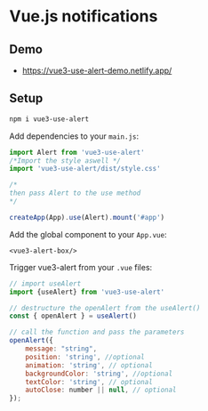 # Vue.js notifications


## Demo


- https://vue3-use-alert-demo.netlify.app/

## Setup


```bash
npm i vue3-use-alert
```

Add dependencies to your `main.js`:

```javascript
import Alert from 'vue3-use-alert'
/*Import the style aswell */
import 'vue3-use-alert/dist/style.css'

/*
then pass Alert to the use method
*/

createApp(App).use(Alert).mount('#app')
```

Add the global component to your `App.vue`:
<!-- Place the component right above the closing template tag in app.vue(recommended) -->
```vue
<vue3-alert-box/>
```

Trigger vue3-alert from your `.vue` files:

```javascript
// import useAlert
import {useAlert} from 'vue3-use-alert'

// destructure the openAlert from the useAlert()
const { openAlert } = useAlert()

// call the function and pass the parameters
openAlert({
    message: "string", 
    position: 'string', //optional
    animation: 'string', // optional
    backgroundColor: 'string', //optional
    textColor: 'string', // optional
    autoClose: number || null, // optional
});
```
